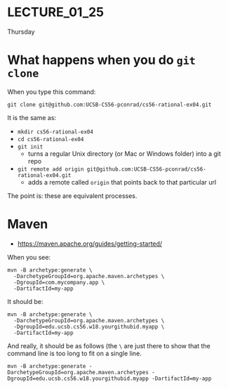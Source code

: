 # LECTURE_01_25
Thursday

# What happens when you do `git clone`

When you type this command:

```
git clone git@github.com:UCSB-CS56-pconrad/cs56-rational-ex04.git
```

It is the same as:
* `mkdir cs56-rational-ex04`
* `cd cs56-rational-ex04`
* `git init`
   * turns a regular Unix directory (or Mac or Windows folder) into a git repo
* `git remote add origin git@github.com:UCSB-CS56-pconrad/cs56-rational-ex04.git`
   * adds a remote called `origin` that points back to that particular url
  
The point is: these are equivalent processes.  

# Maven

* <https://maven.apache.org/guides/getting-started/>

When you see:

```
mvn -B archetype:generate \
  -DarchetypeGroupId=org.apache.maven.archetypes \
  -DgroupId=com.mycompany.app \
  -DartifactId=my-app
```

It should be:

```
mvn -B archetype:generate \
  -DarchetypeGroupId=org.apache.maven.archetypes \
  -DgroupId=edu.ucsb.cs56.w18.yourgithubid.myapp \
  -DartifactId=my-app
```

And really, it should be as follows (the `\` are just there to show that the command line is too long to fit on a single line.

```
mvn -B archetype:generate -DarchetypeGroupId=org.apache.maven.archetypes -DgroupId=edu.ucsb.cs56.w18.yourgithubid.myapp -DartifactId=my-app
```
